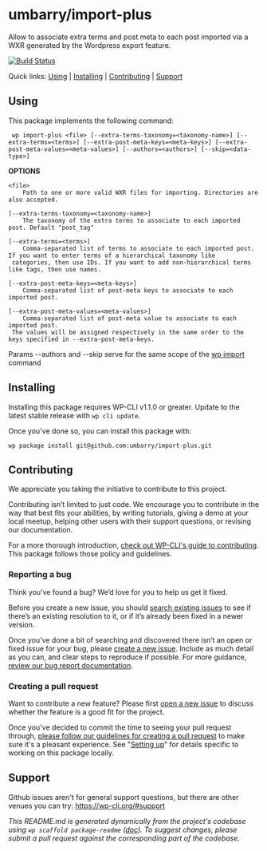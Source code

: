 umbarry/import-plus
===================

Allow to associate extra terms and post meta to each post imported via a WXR generated by the Wordpress export feature.

[![Build Status](https://travis-ci.org/umbarry/import-plus.svg?branch=master)](https://travis-ci.org/umbarry/import-plus)

Quick links: [Using](#using) | [Installing](#installing) | [Contributing](#contributing) | [Support](#support)

## Using

This package implements the following command:

	 wp import-plus <file> [--extra-terms-taxonomy=<taxonomy-name>] [--extra-terms=<terms>] [--extra-post-meta-keys=<meta-keys>] [--extra-post-meta-values=<meta-values>] [--authors=<authors>] [--skip=<data-type>]

**OPTIONS**

	<file>
		Path to one or more valid WXR files for importing. Directories are also accepted.

	[--extra-terms-taxonomy=<taxonomy-name>]
		The taxonomy of the extra terms to associate to each imported post. Default "post_tag"
		
	[--extra-terms=<terms>]
		Comma-separated list of terms to associate to each imported post. If you want to enter terms of a hierarchical taxonomy like
     categories, then use IDs. If you want to add non-hierarchical terms like tags, then use names.
     
    [--extra-post-meta-keys=<meta-keys>]
     	Comma-separated list of post-meta keys to associate to each imported post.
     	
    [--extra-post-meta-values=<meta-values>]
    	Comma-separated list of post-meta value to associate to each imported post.
     The values will be assigned respectively in the same order to the keys specified in --extra-post-meta-keys.

Params --authors and --skip serve for the same scope of the [wp import](https://developer.wordpress.org/cli/commands/import/) command

## Installing

Installing this package requires WP-CLI v1.1.0 or greater. Update to the latest stable release with `wp cli update`.

Once you've done so, you can install this package with:

    wp package install git@github.com:umbarry/import-plus.git

## Contributing

We appreciate you taking the initiative to contribute to this project.

Contributing isn’t limited to just code. We encourage you to contribute in the way that best fits your abilities, by writing tutorials, giving a demo at your local meetup, helping other users with their support questions, or revising our documentation.

For a more thorough introduction, [check out WP-CLI's guide to contributing](https://make.wordpress.org/cli/handbook/contributing/). This package follows those policy and guidelines.

### Reporting a bug

Think you’ve found a bug? We’d love for you to help us get it fixed.

Before you create a new issue, you should [search existing issues](https://github.com/umbarry/import-plus/issues?q=label%3Abug%20) to see if there’s an existing resolution to it, or if it’s already been fixed in a newer version.

Once you’ve done a bit of searching and discovered there isn’t an open or fixed issue for your bug, please [create a new issue](https://github.com/umbarry/import-plus/issues/new). Include as much detail as you can, and clear steps to reproduce if possible. For more guidance, [review our bug report documentation](https://make.wordpress.org/cli/handbook/bug-reports/).

### Creating a pull request

Want to contribute a new feature? Please first [open a new issue](https://github.com/umbarry/import-plus/issues/new) to discuss whether the feature is a good fit for the project.

Once you've decided to commit the time to seeing your pull request through, [please follow our guidelines for creating a pull request](https://make.wordpress.org/cli/handbook/pull-requests/) to make sure it's a pleasant experience. See "[Setting up](https://make.wordpress.org/cli/handbook/pull-requests/#setting-up)" for details specific to working on this package locally.

## Support

Github issues aren't for general support questions, but there are other venues you can try: https://wp-cli.org/#support


*This README.md is generated dynamically from the project's codebase using `wp scaffold package-readme` ([doc](https://github.com/wp-cli/scaffold-package-command#wp-scaffold-package-readme)). To suggest changes, please submit a pull request against the corresponding part of the codebase.*
